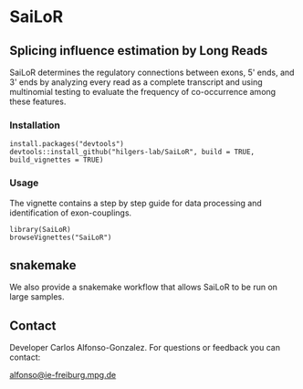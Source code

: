 # SaiLoR
## Splicing influence estimation by Long Reads

SaiLoR determines the regulatory connections between exons, 5' ends, and 3' ends by analyzing every read as a complete transcript and using multinomial testing to evaluate the frequency of co-occurrence among these features. 


### Installation 

```
install.packages("devtools")
devtools::install_github("hilgers-lab/SaiLoR", build = TRUE, build_vignettes = TRUE)
```
### Usage 
The vignette contains a step by step guide for data processing and identification of exon-couplings.
```
library(SaiLoR)
browseVignettes("SaiLoR")
```

## snakemake 

We also provide a snakemake workflow that allows SaiLoR to be run on large samples.

## Contact

Developer Carlos Alfonso-Gonzalez. For questions or feedback you can contact:

alfonso@ie-freiburg.mpg.de


